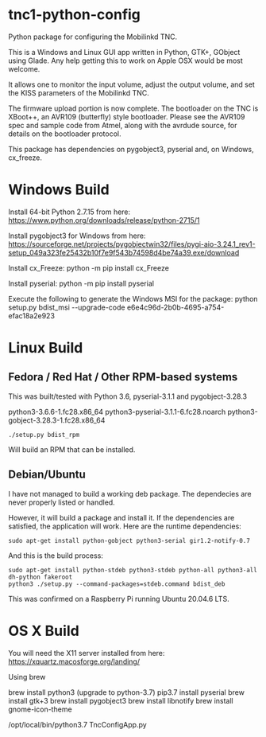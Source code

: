 # tnc1-python-config

Python package for configuring the Mobilinkd TNC.

This is a Windows and Linux GUI app written in Python, GTK+, GObject using
Glade.  Any help getting this to work on Apple OSX would be most welcome.

It allows one to monitor the input volume, adjust the output volume, and set
the KISS parameters of the Mobilinkd TNC.

The firmware upload portion is now complete.  The bootloader on the TNC is
XBoot++, an AVR109 (butterfly) style bootloader.  Please see the AVR109 spec
and sample code from Atmel, along with the avrdude source, for details
on the bootloader protocol.

This package has dependencies on pygobject3, pyserial and, on Windows,
cx_freeze.

# Windows Build

Install 64-bit Python 2.7.15 from here:
https://www.python.org/downloads/release/python-2715/1

Install pygobject3 for Windows from here:
https://sourceforge.net/projects/pygobjectwin32/files/pygi-aio-3.24.1_rev1-setup_049a323fe25432b10f7e9f543b74598d4be74a39.exe/download

Install cx_Freeze:
python -m pip install cx_Freeze

Install pyserial:
python -m pip install pyserial

Execute the following to generate the Windows MSI for the package:
python setup.py bdist_msi --upgrade-code e6e4c96d-2b0b-4695-a754-efac18a2e923


# Linux Build


## Fedora / Red Hat / Other RPM-based systems

This was built/tested with Python 3.6, pyserial-3.1.1 and pygobject-3.28.3

python3-3.6.6-1.fc28.x86_64
python3-pyserial-3.1.1-6.fc28.noarch
python3-gobject-3.28.3-1.fc28.x86_64

    ./setup.py bdist_rpm 

Will build an RPM that can be installed.

## Debian/Ubuntu

I have not managed to build a working deb package. The dependecies are never
properly listed or handled.

However, it will build a package and install it. If the dependencies are satisfied,
the application will work. Here are the runtime dependencies:

    sudo apt-get install python-gobject python3-serial gir1.2-notify-0.7

And this is the build process:

    sudo apt-get install python-stdeb python3-stdeb python-all python3-all dh-python fakeroot 
    python3 ./setup.py --command-packages=stdeb.command bdist_deb

This was confirmed on a Raspberry Pi running Ubuntu 20.04.6 LTS.

# OS X Build

You will need the X11 server installed from here: https://xquartz.macosforge.org/landing/

Using brew

brew install python3 (upgrade to python-3.7)
pip3.7 install pyserial
brew install gtk+3
brew install pygobject3
brew install libnotify
brew install gnome-icon-theme

/opt/local/bin/python3.7 TncConfigApp.py

